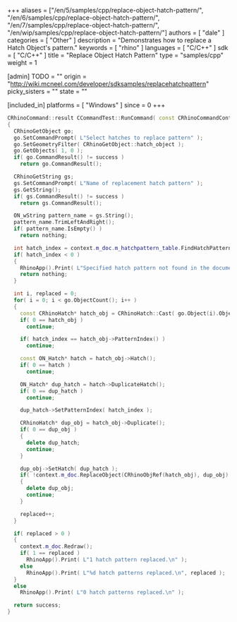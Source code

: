 +++
aliases = ["/en/5/samples/cpp/replace-object-hatch-pattern/", "/en/6/samples/cpp/replace-object-hatch-pattern/", "/en/7/samples/cpp/replace-object-hatch-pattern/", "/en/wip/samples/cpp/replace-object-hatch-pattern/"]
authors = [ "dale" ]
categories = [ "Other" ]
description = "Demonstrates how to replace a Hatch Object's pattern."
keywords = [ "rhino" ]
languages = [ "C/C++" ]
sdk = [ "C/C++" ]
title = "Replace Object Hatch Pattern"
type = "samples/cpp"
weight = 1

[admin]
TODO = ""
origin = "http://wiki.mcneel.com/developer/sdksamples/replacehatchpattern"
picky_sisters = ""
state = ""

[included_in]
platforms = [ "Windows" ]
since = 0
+++

```cpp
CRhinoCommand::result CCommandTest::RunCommand( const CRhinoCommandContext& context )
{
  CRhinoGetObject go;
  go.SetCommandPrompt( L"Select hatches to replace pattern" );
  go.SetGeometryFilter( CRhinoGetObject::hatch_object );
  go.GetObjects( 1, 0 );
  if( go.CommandResult() != success )
    return go.CommandResult();

  CRhinoGetString gs;
  gs.SetCommandPrompt( L"Name of replacement hatch pattern" );
  gs.GetString();
  if( gs.CommandResult() != success )
    return gs.CommandResult();

  ON_wString pattern_name = gs.String();
  pattern_name.TrimLeftAndRight();
  if( pattern_name.IsEmpty() )
    return nothing;

  int hatch_index = context.m_doc.m_hatchpattern_table.FindHatchPattern( pattern_name );
  if( hatch_index < 0 )
  {
    RhinoApp().Print( L"Specified hatch pattern not found in the document.\n" );
    return nothing;
  }

  int i, replaced = 0;
  for( i = 0; i < go.ObjectCount(); i++ )
  {
    const CRhinoHatch* hatch_obj = CRhinoHatch::Cast( go.Object(i).Object() );
    if( 0 == hatch_obj )
      continue;

    if( hatch_index == hatch_obj->PatternIndex() )
      continue;

    const ON_Hatch* hatch = hatch_obj->Hatch();
    if( 0 == hatch )
      continue;

    ON_Hatch* dup_hatch = hatch->DuplicateHatch();
    if( 0 == dup_hatch )
      continue;

    dup_hatch->SetPatternIndex( hatch_index );

    CRhinoHatch* dup_obj = hatch_obj->Duplicate();
    if( 0 == dup_obj )
    {
      delete dup_hatch;
      continue;
    }

    dup_obj->SetHatch( dup_hatch );
    if( !context.m_doc.ReplaceObject(CRhinoObjRef(hatch_obj), dup_obj) )
    {
      delete dup_obj;
      continue;
    }

    replaced++;
  }

  if( replaced > 0 )
  {
    context.m_doc.Redraw();
    if( 1 == replaced )
      RhinoApp().Print( L"1 hatch pattern replaced.\n" );
    else
      RhinoApp().Print( L"%d hatch patterns replaced.\n", replaced );
  }
  else
    RhinoApp().Print( L"0 hatch patterns replaced.\n" );

  return success;
}
```

